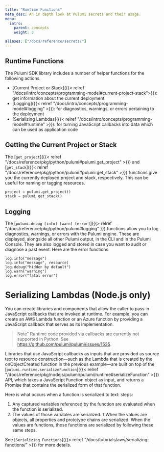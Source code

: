 ```yaml
---
title: "Runtime Functions"
meta_desc: An in depth look at Pulumi secrets and their usage.
menu:
  intro:
    parent: concepts
    weight: 3

aliases: ["/docs/reference/secrets/"]
---
```


## Runtime Functions

The Pulumi SDK library includes a number of helper functions for the following actions.

- [Current Project or Stack]({{< relref "/docs/intro/concepts/programming-model#current-project-stack">}}): get information about the current deployment
- [Logging]({{< relref "/docs/intro/concepts/programming-model#logging" >}}): for diagnostics, warnings, or errors pertaining to the deployment
- [Serializing Lambdas]({{< relref "/docs/intro/concepts/programming-model#runtime" >}}): for turning JavaScript callbacks into data which can be used as application code

## Getting the Current Project or Stack

The [`get_project`]({{< relref "/docs/reference/pkg/python/pulumi#pulumi.get_project" >}})  and [`get_stack`]({{< relref "/docs/reference/pkg/python/pulumi#pulumi.get_stack" >}})  functions give you the currently deployed project and stack, respectively. This can be useful for naming or tagging resources.

```python
project = pulumi.get_project()
stack = pulumi.get_stack()
```

## Logging

The [`pulumi.debug [info] [warn] [error]`]({{> relref "/docs/reference/pkg/python/pulumi#logging" }})  functions allow you to log diagnostics, warnings, or errors with the Pulumi engine. These are displayed, alongside all other Pulumi output, in the CLI and in the Pulumi Console. They are also logged and stored in case you want to audit or diagnose a past event. Here are the error functions:

```text
log.info("message")
log.info("message", resource)
log.debug("hidden by default")
log.warn("warning")
log.error("fatal error")
```

# Serializing Lambdas (Node.js only)

You can create libraries and components that allow the caller to pass in JavaScript callbacks that are invoked at runtime. For example, you can create an AWS Lambda function or an Azure function by providing a JavaScript callback that serves as its implementation.

> Note" Runtime code provided via callbacks are currently not supported in Python. See https://github.com/pulumi/pulumi/issues/1535.

Libraries that use JavaScript callbacks as inputs that are provided as source text to resource construction—such as the Lambda that is created by the onObjectCreated function in the previous example—are built on top of the [`pulumi.runtime.serializeFunction`]({{< relref "/docs/reference/pkg/nodejs/pulumi/pulumi/runtime#serializeFunction" >}}) API, which takes a JavaScript Function object as input, and returns a Promise that contains the serialized form of that function.

Here is what occurs when a function is serialized to text: steps:

1. Any captured variables referenced by the function are evaluated when the function is serialized.
1. The values of those variables are serialized.
1.When the values are objects, all properties and prototype chains are serialized. When the values are functions, those functions are serialized by following these same steps.

See [`Serializing Functions`]({{< relref "/docs/tutorials/aws/serializing-functions/" >}}) for more details.
